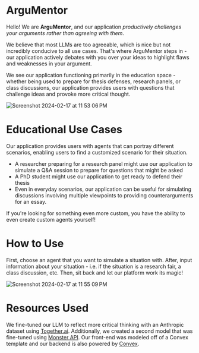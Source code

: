 # ArguMentor

Hello! We are **ArguMentor**, and our application *productively challenges your arguments rather than agreeing with them*. 

We believe that most LLMs are too agreeable, which is nice but not incredibly conducive to all use cases. That's where ArguMentor steps in - our application actively debates with you over your ideas to highlight flaws and weaknesses in your argument. 

We see our application functioning primarily in the education space - whether being used to prepare for thesis defenses, research panels, or class discussions, our application provides users with questions that challenge ideas and provoke more critical thought.

![Screenshot 2024-02-17 at 11 53 06 PM](https://github.com/Bri-Guy/criticaLLM/assets/77946607/6e6970a5-1b83-434e-ae43-ed5eecf6a102)


# Educational Use Cases 

Our application provides users with agents that can portray different scenarios, enabling users to find a customized scenario for their situation. 

- A researcher preparing for a research panel might use our application to simulate a Q&A session to prepare for questions that might be asked
- A PhD student might use our application to get ready to defend their thesis
- Even in everyday scenarios, our application can be useful for simulating discussions involving multiple viewpoints to providing counterarguments for an essay.

If you're looking for something even more custom, you have the ability to even create custom agents yourself!

# How to Use

First, choose an agent that you want to simulate a situation with. After, input information about your situation - i.e. if the situation is a research fair, a class discussion, etc. Then, sit back and let our platform work its magic!  

![Screenshot 2024-02-17 at 11 55 09 PM](https://github.com/Bri-Guy/criticaLLM/assets/77946607/a4bd9ad1-1114-43c4-a4dc-360f90b3d6d2)


# Resources Used

We fine-tuned our LLM to reflect more critical thinking with an Anthropic dataset using [Together.ai](https://www.together.ai). Additionally, we created a second model that was fine-tuned using [Monster API](https://monsterapi.ai/). Our front-end was modeled off of a Convex template and our backend is also powered by [Convex](https://www.convex.dev). 




